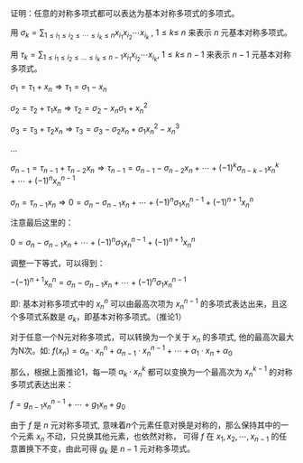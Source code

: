 证明：任意的对称多项式都可以表达为基本对称多项式的多项式。

用 $\sigma_k=\sum_{1\leq i_1\leq i_2\leq\cdots\leq i_k\leq n}x_{i_1}x_{i_2}\cdots x_{i_k}$ , $1\leq k\leq$ $n$ 来表示 $n$ 元基本对称多项式。

用 $\tau_k=\sum_{1\leq i_1\leq i_2\leq \dots\leq i_k\leq n-1}x_{i_1}x_{i_2}\cdots x_{i_k}$, $1\leq k\leq$ $n-1$ 来表示 $n-1$ 元基本对称多项式。

$\sigma_1=\tau_1+x_n\Rightarrow \tau_1=\sigma_1-x_n$

$\sigma_2=\tau_2+\tau_1 x_n\Rightarrow \tau_2=\sigma_2-x_n\sigma_1+x_n^2$

$\sigma_3=\tau_3+\tau_2 x_n\Rightarrow \tau_3=\sigma_3-\sigma_2 x_n+\sigma_1x_n^2-x_n^3$

...

$\sigma_{n-1}=\tau_{n-1}+\tau_{n-2}x_n\Rightarrow \tau_{n-1}=\sigma_{n-1}-\sigma_{n-2}x_n+\cdots+(-1)^k\sigma_{n-k-1}x_n^k+\cdots+(-1)^nx_n^{n-1}$

$\sigma_n=\tau_{n-1}x_n\Rightarrow 0=\sigma_n-\sigma_{n-1}x_n+\cdots+(-1)^n\sigma_1x_n^{n-1}+(-1)^{n+1}x_n^n$

注意最后这里的：

$0=\sigma_n-\sigma_{n-1}x_n+\cdots+(-1)^n\sigma_1x_n^{n-1}+(-1)^{n+1}x_n^n$

调整一下等式，可以得到：

$-(-1)^{n+1}x_n^n=\sigma_n-\sigma_{n-1}x_n+\cdots+(-1)^n\sigma_1x_n^{n-1}$

即: 基本对称多项式中的 $x_n^n$ 可以由最高次项为 $x_n^{n-1}$ 的多项式表达出来，且这个多项式系数是 $\sigma_k$，即基本对称多项式。（推论1）

对于任意一个N元对称多项式，可以转换为一个关于 $x_n$ 的多项式, 他的最高次最大为N次。如: $f(x_n) = \alpha_n \cdot x_n^n + \alpha_{n-1} \cdot x_n^{n-1} + \cdots +  \alpha_1 \cdot x_n + \alpha_0$

那么，根据上面推论1，每一项 $\alpha_{k} \cdot x_n^k$ 都可以变换为一个最高次为 $x_n^{k-1}$ 的对称多项式表达出来：

$f=g_{n-1}x_n^{n-1}+\cdots+g_1x_n+g_0$

由于 $f$ 是 $n$ 元对称多项式, 意味着$n$个元素任意对换是对称的，那么保持其中的一个元素 $x_n$ 不动，只兑换其他元素，也依然对称， 可得 $f$ 在 $x_1,x_2,\cdots, x_{n-1}$ 的任意置换下不变，由此可得 $g_k$ 是 $n-1$ 元对称多项式。

